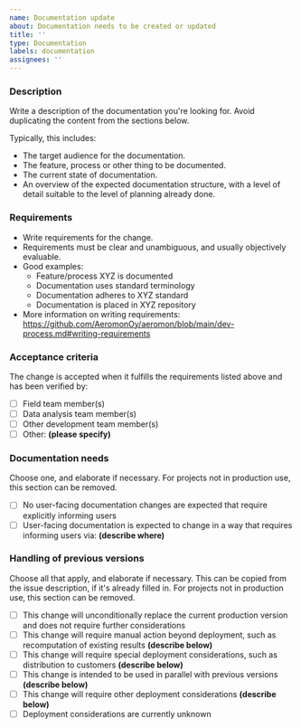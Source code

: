```yaml
---
name: Documentation update
about: Documentation needs to be created or updated
title: ''
type: Documentation
labels: documentation
assignees: ''
---
```


### Description

Write a description of the documentation you're looking for. Avoid duplicating the content from the sections below.

Typically, this includes:

* The target audience for the documentation.
* The feature, process or other thing to be documented.
* The current state of documentation.
* An overview of the expected documentation structure, with a level of detail suitable to the level of planning already done.

### Requirements

* Write requirements for the change.
* Requirements must be clear and unambiguous, and usually objectively evaluable.
* Good examples:
    * Feature/process XYZ is documented
    * Documentation uses standard terminology
    * Documentation adheres to XYZ standard
    * Documentation is placed in XYZ repository
* More information on writing requirements: https://github.com/AeromonOy/aeromon/blob/main/dev-process.md#writing-requirements

### Acceptance criteria

The change is accepted when it fulfills the requirements listed above and has been verified by:

* [ ] Field team member(s)
* [ ] Data analysis team member(s)
* [ ] Other development team member(s)
* [ ] Other: **(please specify)**

### Documentation needs

Choose one, and elaborate if necessary. For projects not in production use, this section can be removed.

* [ ] No user-facing documentation changes are expected that require explicitly informing users
* [ ] User-facing documentation is expected to change in a way that requires informing users via: **(describe where)**

### Handling of previous versions

Choose all that apply, and elaborate if necessary. This can be copied from the issue description, if it's already filled in. For projects not in production use, this section can be removed.

* [ ] This change will unconditionally replace the current production version and does not require further considerations
* [ ] This change will require manual action beyond deployment, such as recomputation of existing results **(describe below)**
* [ ] This change will require special deployment considerations, such as distribution to customers **(describe below)**
* [ ] This change is intended to be used in parallel with previous versions **(describe below)**
* [ ] This change will require other deployment considerations **(describe below)**
* [ ] Deployment considerations are currently unknown
